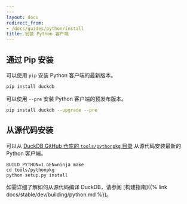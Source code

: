 ```yaml
---
---
layout: docu
redirect_from:
- /docs/guides/python/install
title: 安装 Python 客户端
---
```


## 通过 Pip 安装

可以使用 `pip` 安装 Python 客户端的最新版本。

```bash
pip install duckdb
```

可以使用 `--pre` 安装 Python 客户端的预发布版本。

```bash
pip install duckdb --upgrade --pre
```

## 从源代码安装

可以从 [DuckDB GitHub 仓库的 `tools/pythonpkg` 目录](https://github.com/duckdb/duckdb/tree/main/tools/pythonpkg) 从源代码安装最新的 Python 客户端。

```batch
BUILD_PYTHON=1 GEN=ninja make
cd tools/pythonpkg
python setup.py install
```

如需详细了解如何从源代码编译 DuckDB，请参阅 [构建指南]({% link docs/stable/dev/building/python.md %})。